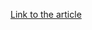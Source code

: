 [Link to the article](https://zdnet.com/article/capcom-quietly-discloses-cyberattack-impacting-email-file-servers/)
